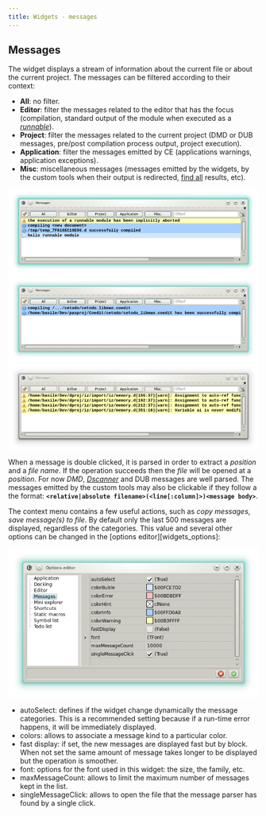 ```yaml
---
title: Widgets - messages
---
```


## Messages

The widget displays a stream of information about the current file or about the current project.
The messages can be filtered according to their context:

- __All__: no filter.
- __Editor__: filter the messages related to the editor that has the focus (compilation, standard output of the module when executed as a [_runnable_](features_runnables)).
- __Project__: filter the messages related to the current project (DMD or DUB messages, pre/post compilation process output, project execution).
- __Application__: filter the messages emitted by CE (applications warnings, application exceptions).
- __Misc__: miscellaneous messages (messages emitted by the widgets, by the custom tools when their output is redirected, [find all](widgets_search) results, etc). 

![](img/messages1.png)
![](img/messages2.png)
![](img/messages3.png)

When a message is double clicked, it is parsed in order to extract a *position* and a *file name*.
If the operation succeeds then the *file* will be opened at a *position*.
For now *DMD*, [*Dscanner*](https://www.github.com/Hackerpilot/Dscanner) and DUB messages are well parsed.
The messages emitted by the custom tools may also be clickable if they follow a the format: **`<relative|absolute filename>(<line[:column]>)<message body>`**.

The context menu contains a few useful actions, such as *copy messages*, *save message(s) to file*.
By default only the last 500 messages are displayed, regardless of the categories. 
This value and several other options can be changed in the [options editor][widgets_options]:

![](img/options_messages.png)

- autoSelect: defines if the widget change dynamically the message categories.
This is a recommended setting because if a run-time error happens, it will be immediately displayed.
- colors: allows to associate a message kind to a particular color.
- fast display: if set, the new messages are displayed fast but by block. When not set the same amount of message takes longer to be displayed but the operation is smoother.
- font: options for the font used in this widget: the size, the family, etc.
- maxMessageCount: allows to limit the maximum number of messages kept in the list.
- singleMessageClick: allows to open the file that the message parser has found by a single click.